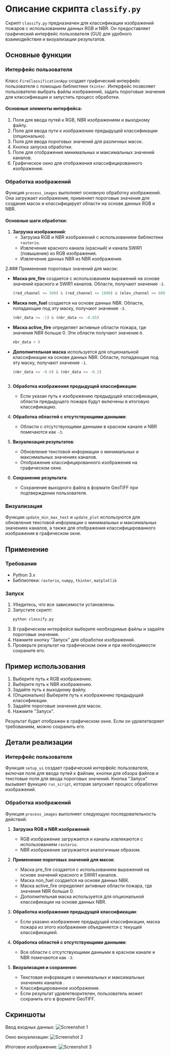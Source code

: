 # Описание скрипта `classify.py`

Скрипт `classify.py` предназначен для классификации изображений пожаров с использованием данных RGB и NBR. Он предоставляет графический интерфейс пользователя (GUI) для удобного взаимодействия и визуализации результатов.

## Основные функции

### Интерфейс пользователя

Класс `FireClassificationApp` создает графический интерфейс пользователя с помощью библиотеки `tkinter`. Интерфейс позволяет пользователю выбрать файлы изображений, задать пороговые значения для классификации и запустить процесс обработки.

#### Основные элементы интерфейса:

1. Поля для ввода путей к RGB, NBR изображениям и выходному файлу.
2. Поле для ввода пути к изображению предыдущей классификации (опционально).
3. Поля для ввода пороговых значений для различных масок.
4. Кнопка запуска обработки.
5. Поле для отображения минимальных и максимальных значений каналов.
6. Графическое окно для отображения классифицированного изображения.

### Обработка изображений

Функция `process_images` выполняет основную обработку изображений. Она загружает изображения, применяет пороговые значения для создания масок и классифицирует области на основе данных RGB и NBR.

#### Основные шаги обработки:

1. **Загрузка изображений**:
   - Загрузка RGB и NBR изображений с использованием библиотеки `rasterio`.
   - Извлечение красного канала (красный) и канала SWIR1 (повышение) из RGB изображения.
   - Извлечение данных NBR из NBR изображения.

2.### Применение пороговых значений для масок:

- **Маска pre_fire** создается с использованием выражений на основе значений красного и SWIR1 каналов. Области, получают значение `-1`.
  ```python
  (red_channel >= 500) & (red_channel <= 1000) & (elev_channel >= 600) & (elev_channel <= 1300)
  ```

- **Маска non_fuel** создается на основе данных NBR. Области, попадающие под эту маску, получают значение `-3`.
  ```python
  (nbr_data >= -1) & (nbr_data <= -0.65)
  ```

- **Маска active_fire** определяет активные области пожара, где значения NBR больше 0. Эти области получают значение `0`.
  ```python
  nbr_data > 0
  ```

- **Дополнительная маска** используется для опциональной классификации на основе данных NBR. Области, попадающие под эту маску, получают значение `-1`.
  ```python
  (nbr_data >= -0.6) & (nbr_data <= -0.2)
  ```
     ```

3. **Обработка изображения предыдущей классификации**:
   - Если указан путь к изображению предыдущей классификации, области предыдущего пожара будут включены в итоговую классификацию.

4. **Обработка областей с отсутствующими данными**:
   - Области с отсутствующими данными в красном канале и NBR помечаются как `-3`.

5. **Визуализация результатов**:
   - Обновление текстовой информации о минимальных и максимальных значениях каналов.
   - Отображение классифицированного изображения на графическом окне.

6. **Сохранение результата**:
   - Сохранение выходного файла в формате GeoTIFF при подтверждении пользователя.

### Визуализация

Функции `update_min_max_text` и `update_plot` используются для обновления текстовой информации о минимальных и максимальных значениях каналов, а также для отображения классифицированного изображения в графическом окне.

## Применение

### Требования

- Python 3.x
- Библиотеки: `rasterio`, `numpy`, `tkinter`, `matplotlib`

### Запуск

1. Убедитесь, что все зависимости установлены.
2. Запустите скрипт:
    ```bash
    python classify.py
    ```
3. В графическом интерфейсе выберите необходимые файлы и задайте пороговые значения.
4. Нажмите кнопку "Запуск" для обработки изображений.
5. Проверьте результат на графическом окне и при необходимости сохраните его.

## Пример использования

1. Выберите путь к RGB изображению.
2. Выберите путь к NBR изображению.
3. Задайте путь к выходному файлу.
4. (Опционально) Выберите путь к изображению предыдущей классификации.
5. Задайте пороговые значения для масок.
6. Нажмите "Запуск".

Результат будет отображен в графическом окне. Если он удовлетворяет  требованиям, можно сохранить его.

## Детали реализации

### Интерфейс пользователя

Функция `setup_ui` создает графический интерфейс пользователя, включая поля для ввода путей к файлам, кнопки для обзора файлов и текстовые поля для ввода пороговых значений. Кнопка "Запуск" вызывает функцию `run_script`, которая запускает процесс обработки изображений.

### Обработка изображений

Функция `process_images` выполняет следующую последовательность действий:

1. **Загрузка RGB и NBR изображений**:
   - RGB изображение загружается и каналы извлекаются с использованием `rasterio`.
   - NBR изображение загружается аналогичным образом.

2. **Применение пороговых значений для масок**:
   - Маска pre_fire создается с использованием выражений на основе значений красного и SWIR1 каналов.
   - Маска non_fuel создается на основе данных NBR.
   - Маска active_fire определяет активные области пожара, где значения NBR больше 0.
   - Дополнительная маска используется для опциональной классификации на основе данных NBR.

3. **Обработка изображения предыдущей классификации**:
   - Если указано изображение предыдущей классификации, маска пожара из этого изображения объединяется с текущей классификацией.

4. **Обработка областей с отсутствующими данными**:
   - Все области с отсутствующими данными в красном канале и NBR помечаются как `-3`.

5. **Визуализация и сохранение**:
   - Текстовая информация о минимальных и максимальных значениях каналов .
   - Классифицированное изображение.
   - Если результат удовлетворителен, пользователь может сохранить его в формате GeoTIFF.

## Скриншоты

Ввод входных данных:
![Screenshot 1](window.png)

Окно визуализации:
![Screenshot 2](vislstn.png)

Итоговое изображение:
![Screenshot 3](contour.png)

